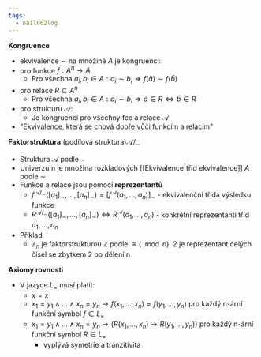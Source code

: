 ```yaml
---
tags:
  - nail062log
---
```

**Kongruence**
- ekvivalence $\sim$ na množině $A$ je kongruencí:
- pro funkce $f:A^{n}\to A$
	- Pro všechna $a_{i},b_{i}\in A: a_{i}\sim b_{i} \Rightarrow f(\bar{a})\sim f(\bar{b})$
- pro relace $R \subseteq A^{n}$
	- Pro všechna $a_{i},b_{i}\in A: a_{i}\sim b_{i} \Rightarrow \bar{a}\in R \Leftrightarrow \bar{b}\in R$
- pro strukturu $\mathcal{A}$:
	- Je kongruencí pro všechny fce a relace $\mathcal{A}$
- "Ekvivalence, která se chová dobře vůči funkcím a relacím"

**Faktorstruktura** (podílová struktura)$\mathcal{A}/_{\sim}$
- Struktura $\mathcal{A}$ podle $\sim$
- Univerzum je množina rozkladových [[Ekvivalence|tříd ekvivalence]] $A$ podle $\sim$
- Funkce a relace jsou pomocí **reprezentantů**
	- $f^\mathcal{A / _{\sim}}([a_{1}]_{\sim},\dots,[a_{n}]_{\sim})=[f^\mathcal{A}(a_{1},\dots,a_{n})]_{\sim}$  - ekvivalenční třída výsledku funkce
	- $R^\mathcal{A /  _{\sim}}([a_{1}]_{\sim},\dots,[a_{n}]_{\sim})\Leftrightarrow R^\mathcal{A}(a_{1},\dots,a_{n})$ - konkrétní reprezentanti tříd $a_{1},\dots,a_{n}$
- Příklad
	- $\mathbb{Z}_{n}$ je faktorstrukturou $\mathbb{Z}$ podle $\equiv (\mod n)$, 2 je reprezentant celých čísel se zbytkem 2 po dělení n

**Axiomy rovnosti**
- V jazyce $L_{=}$ musí platit:
	- $x=x$
	- $x_{1}=y_{1} \wedge \dots \wedge  x_{n} = y_{n} \to f(x_{1},\dots,x_{n})=f(y_{1},\dots,y_{n})$ pro každý n-ární funkční symbol $f\in L_{=}$
	- $x_{1}=y_{1} \wedge \dots \wedge  x_{n} = y_{n} \to (R(x_{1},\dots,x_{n})\to R(y_{1},\dots,y_{n}))$ pro každý n-ární funkční symbol $R\in L_{=}$
		- vyplývá symetrie a tranzitivita
